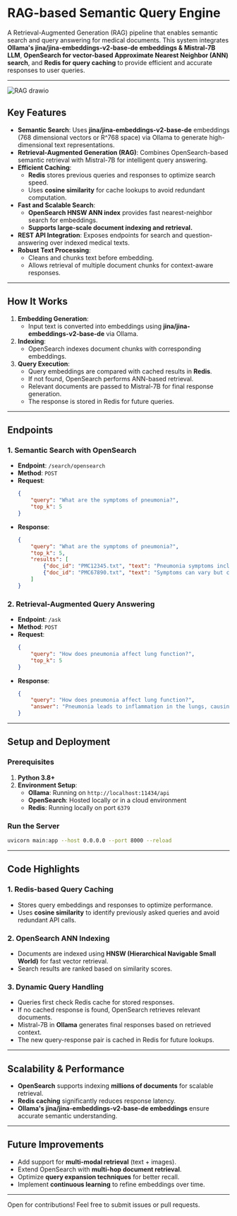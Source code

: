 # **RAG-based Semantic Query Engine**

A Retrieval-Augmented Generation (RAG) pipeline that enables semantic search and query answering for medical documents. This system integrates **Ollama's jina/jina-embeddings-v2-base-de embeddings & Mistral-7B LLM**, **OpenSearch for vector-based Approximate Nearest Neighbor (ANN) search**, and **Redis for query caching** to provide efficient and accurate responses to user queries.

---

![RAG drawio](https://github.com/user-attachments/assets/6b789801-e1de-4192-a409-fb74dd43aa3c)


## **Key Features**
- **Semantic Search**: Uses **jina/jina-embeddings-v2-base-de** embeddings (768 dimensional vectors or R^768 space) via Ollama to generate high-dimensional text representations.
- **Retrieval-Augmented Generation (RAG)**: Combines OpenSearch-based semantic retrieval with Mistral-7B for intelligent query answering.
- **Efficient Caching**:
  - **Redis** stores previous queries and responses to optimize search speed.
  - Uses **cosine similarity** for cache lookups to avoid redundant computation.
- **Fast and Scalable Search**:
  - **OpenSearch HNSW ANN index** provides fast nearest-neighbor search for embeddings.
  - **Supports large-scale document indexing and retrieval.**
- **REST API Integration**: Exposes endpoints for search and question-answering over indexed medical texts.
- **Robust Text Processing**:
  - Cleans and chunks text before embedding.
  - Allows retrieval of multiple document chunks for context-aware responses.

---

## **How It Works**
1. **Embedding Generation**:
   - Input text is converted into embeddings using **jina/jina-embeddings-v2-base-de** via Ollama.
2. **Indexing**:
   - OpenSearch indexes document chunks with corresponding embeddings.
3. **Query Execution**:
   - Query embeddings are compared with cached results in **Redis**.
   - If not found, OpenSearch performs ANN-based retrieval.
   - Relevant documents are passed to Mistral-7B for final response generation.
   - The response is stored in Redis for future queries.

---

## **Endpoints**

### **1. Semantic Search with OpenSearch**
- **Endpoint**: `/search/opensearch`
- **Method**: `POST`
- **Request**:
  ```json
  {
      "query": "What are the symptoms of pneumonia?",
      "top_k": 5
  }
  ```
- **Response**:
  ```json
  {
      "query": "What are the symptoms of pneumonia?",
      "top_k": 5,
      "results": [
          {"doc_id": "PMC12345.txt", "text": "Pneumonia symptoms include cough, fever, and difficulty breathing.", "score": 0.87},
          {"doc_id": "PMC67890.txt", "text": "Symptoms can vary but commonly include fever and shortness of breath.", "score": 0.85}
      ]
  }
  ```

### **2. Retrieval-Augmented Query Answering**
- **Endpoint**: `/ask`
- **Method**: `POST`
- **Request**:
  ```json
  {
      "query": "How does pneumonia affect lung function?",
      "top_k": 5
  }
  ```
- **Response**:
  ```json
  {
      "query": "How does pneumonia affect lung function?",
      "answer": "Pneumonia leads to inflammation in the lungs, causing fluid buildup and reduced oxygen exchange."
  }
  ```

---

## **Setup and Deployment**

### **Prerequisites**
1. **Python 3.8+**
2. **Environment Setup**:
   - **Ollama**: Running on `http://localhost:11434/api`
   - **OpenSearch**: Hosted locally or in a cloud environment
   - **Redis**: Running locally on port `6379`

### **Run the Server**
```bash
uvicorn main:app --host 0.0.0.0 --port 8000 --reload
```

---

## **Code Highlights**

### **1. Redis-based Query Caching**
- Stores query embeddings and responses to optimize performance.
- Uses **cosine similarity** to identify previously asked queries and avoid redundant API calls.

### **2. OpenSearch ANN Indexing**
- Documents are indexed using **HNSW (Hierarchical Navigable Small World)** for fast vector retrieval.
- Search results are ranked based on similarity scores.

### **3. Dynamic Query Handling**
- Queries first check Redis cache for stored responses.
- If no cached response is found, OpenSearch retrieves relevant documents.
- Mistral-7B in **Ollama** generates final responses based on retrieved context.
- The new query-response pair is cached in Redis for future lookups.

---

## **Scalability & Performance**
- **OpenSearch** supports indexing **millions of documents** for scalable retrieval.
- **Redis caching** significantly reduces response latency.
- **Ollama's jina/jina-embeddings-v2-base-de embeddings** ensure accurate semantic understanding.

---

## **Future Improvements**
- Add support for **multi-modal retrieval** (text + images).
- Extend OpenSearch with **multi-hop document retrieval**.
- Optimize **query expansion techniques** for better recall.
- Implement **continuous learning** to refine embeddings over time.

---

Open for contributions! Feel free to submit issues or pull requests.

